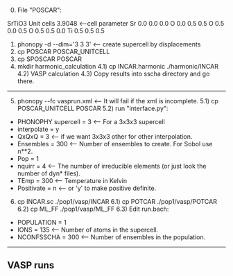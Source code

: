 0) File "POSCAR":

SrTiO3 Unit cells
3.9048       <--cell parameter
Sr 0.0 0.0 0.0
O 0.0 0.5 0.5
O 0.5 0.0 0.5
O 0.5 0.5 0.0
Ti 0.5 0.5 0.5

1) phonopy -d --dim='3 3 3'   <-- create supercell by displacements
2) cp POSCAR POSCAR_UNITCELL
3) cp SPOSCAR POSCAR
4) mkdir harmonic_calculation
4.1) cp INCAR.harmonic ./harmonic/INCAR
4.2) VASP calculation
4.3) Copy results into sscha directory and go there.
--------
5) phonopy --fc vasprun.xml  <-- It will fail if the xml is incomplete.
5.1) cp POSCAR_UNITCELL POSCAR
5.2) run "interface.py":
* PHONOPHY supercell = 3  <-- For a 3x3x3 supercell
* interpolate = y
* QxQxQ = 3 <-- if we want 3x3x3 other for other interpolation.
* Ensembles = 300 <-- Number of ensembles to create. For Sobol use n**2.
* Pop = 1
* nquirr = 4 <-- The number of irreducible elements (or just look the number of dyn* files).
* TEmp = 300 <-- Temperature in Kelvin
* Positivate = n <-- or 'y' to make positive definite.
6) cp INCAR.sc ./pop1/vasp/INCAR
6.1) cp POTCAR ./pop1/vasp/POTCAR
6.2) cp ML_FF ./pop1/vasp/ML_FF
6.3) Edit run.bach:
* POPULATION = 1
* IONS = 135 <-- Number of atoms in the supercell.
* NCONFSSCHA = 300 <-- Number of ensembles in the population.
----
VASP runs
----
